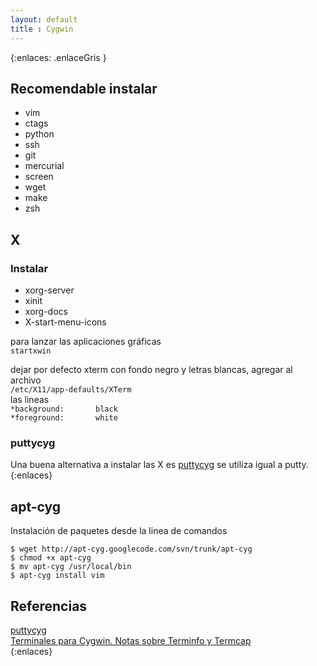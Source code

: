 ```yaml
--- 
layout: default
title : Cygwin
---
```

{:enlaces: .enlaceGris }  
## Recomendable instalar 

* vim 
* ctags
* python 
* ssh 
* git 
* mercurial  
* screen  
* wget 
* make 
* zsh 

## X

### Instalar 
* xorg-server   
* xinit  
* xorg-docs   
* X-start-menu-icons  
  
para lanzar las aplicaciones gráficas  
`startxwin`

dejar por defecto xterm con fondo negro y letras blancas, agregar al archivo  
`/etc/X11/app-defaults/XTerm`  
las lineas    
`*background:       black`  
`*foreground:       white`  

### puttycyg 

Una buena alternativa a instalar las X es [puttycyg](http://code.google.com/p/puttycyg/) se utiliza igual a putty.
{:enlaces}

## apt-cyg 

Instalación de paquetes desde la linea de comandos  

	$ wget http://apt-cyg.googlecode.com/svn/trunk/apt-cyg
	$ chmod +x apt-cyg 
	$ mv apt-cyg /usr/local/bin 
	$ apt-cyg install vim

## Referencias 

[puttycyg](http://code.google.com/p/puttycyg/)  
[Terminales para Cygwin. Notas sobre Terminfo y Termcap](http://www.vicente-navarro.com/blog/2007/07/28/terminales-para-cygwin-notas-sobre-terminfo-y-termcap/)  
{:enlaces}
